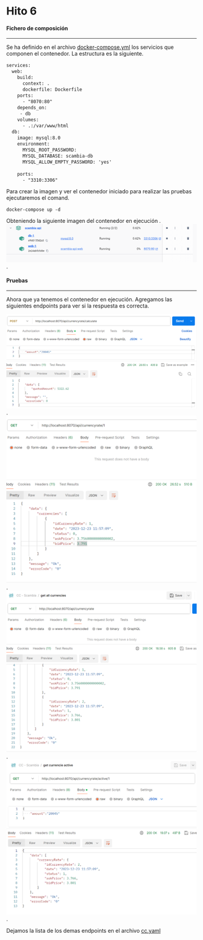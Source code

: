 
# Hito 6

#### Fichero de composición
------------

Se ha definido en el archivo [docker-compose.yml](https://github.com/florescobar/Scambia-PracticasCC-UGR/blob/main/scambia-api/docker-compose.yml) los servicios que componen el contenedor. La estructura es la siguiente.

```
services:
  web:
    build:
      context: .
      dockerfile: Dockerfile
    ports:
      - "8070:80" 
    depends_on:
     - db
    volumes:
      - .:/var/www/html
  db:
    image: mysql:8.0
    environment:
      MYSQL_ROOT_PASSWORD: 
      MYSQL_DATABASE: scambia-db
      MYSQL_ALLOW_EMPTY_PASSWORD: 'yes'

    ports:
      - "3310:3306"

```

Para crear la imagen y ver el contenedor iniciado para realizar las pruebas ejecutaremos el comand.

```
docker-compose up -d
```
Obteniendo la siguiente imagen del contenedor en ejecución .
![](https://raw.githubusercontent.com/florescobar/Scambia-PracticasCC-UGR/main/docs/img/hito6_7.png).


#### Pruebas
------------

Ahora que ya tenemos el contenedor en ejecución. Agregamos las siguientes endpoints para ver si la respuesta es correcta.

![](https://raw.githubusercontent.com/florescobar/Scambia-PracticasCC-UGR/main/docs/img/hito6_3.png).
![](https://raw.githubusercontent.com/florescobar/Scambia-PracticasCC-UGR/main/docs/img/hito6_4.png).
![](https://raw.githubusercontent.com/florescobar/Scambia-PracticasCC-UGR/main/docs/img/hito6_5.png).
![](https://raw.githubusercontent.com/florescobar/Scambia-PracticasCC-UGR/main/docs/img/hito6_6.png).


Dejamos la lista de los demas endpoints en el archivo [cc.yaml]( https://github.com/florescobar/Scambia-PracticasCC-UGR/blob/main/cc.yaml)
